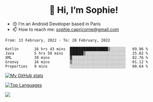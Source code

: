 <h1 align="center"> 👋 Hi, I’m Sophie! </h1>  

- 😊 I’m an Android Developer based in Paris
- 📫 How to reach me: sophie.capricorne@gmail.com


<!--START_SECTION:waka-->
```text
From: 13 February, 2022 - To: 20 February, 2022

Kotlin       16 hrs 43 mins  █████████████████▒░░░░░░░   69.96 % 
Java         5 hrs 58 mins   ██████▒░░░░░░░░░░░░░░░░░░   25.02 % 
XML          39 mins         ▓░░░░░░░░░░░░░░░░░░░░░░░░   02.76 % 
Groovy       16 mins         ▒░░░░░░░░░░░░░░░░░░░░░░░░   01.12 % 
Properties   9 mins          ░░░░░░░░░░░░░░░░░░░░░░░░░   00.64 % 
```
<!--END_SECTION:waka-->

[![My GitHub stats](https://github-readme-stats.vercel.app/api?username=sophicapri&show_icons=true&theme=buefy)](https://github.com/anuraghazra/github-readme-stats)

[![Top Languages](https://github-readme-stats.vercel.app/api/top-langs/?username=sophicapri&langs_count=2&layout=compact)](https://github.com/anuraghazra/github-readme-stats)

![](https://github-readme-streak-stats.herokuapp.com/?user=sophicapri)
